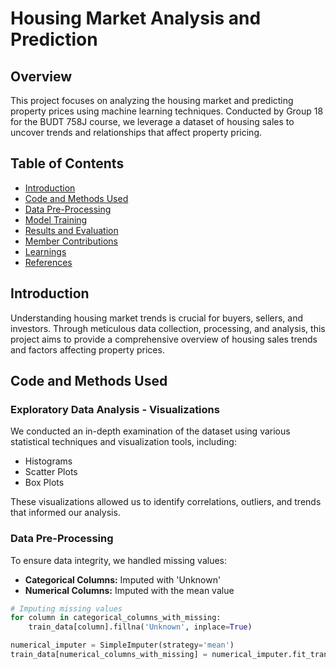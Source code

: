 # Housing Market Analysis and Prediction

## Overview
This project focuses on analyzing the housing market and predicting property prices using machine learning techniques. Conducted by Group 18 for the BUDT 758J course, we leverage a dataset of housing sales to uncover trends and relationships that affect property pricing.

## Table of Contents
- [Introduction](#introduction)
- [Code and Methods Used](#code-and-methods-used)
- [Data Pre-Processing](#data-pre-processing)
- [Model Training](#model-training)
- [Results and Evaluation](#results-and-evaluation)
- [Member Contributions](#member-contributions)
- [Learnings](#learnings)
- [References](#references)

## Introduction
Understanding housing market trends is crucial for buyers, sellers, and investors. Through meticulous data collection, processing, and analysis, this project aims to provide a comprehensive overview of housing sales trends and factors affecting property prices.

## Code and Methods Used
### Exploratory Data Analysis - Visualizations
We conducted an in-depth examination of the dataset using various statistical techniques and visualization tools, including:
- Histograms
- Scatter Plots
- Box Plots

These visualizations allowed us to identify correlations, outliers, and trends that informed our analysis.

### Data Pre-Processing
To ensure data integrity, we handled missing values:
- **Categorical Columns:** Imputed with 'Unknown'
- **Numerical Columns:** Imputed with the mean value

```python
# Imputing missing values
for column in categorical_columns_with_missing:
    train_data[column].fillna('Unknown', inplace=True)

numerical_imputer = SimpleImputer(strategy='mean')
train_data[numerical_columns_with_missing] = numerical_imputer.fit_transform(train_data[numerical_columns_with_missing])

